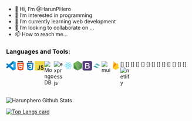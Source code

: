 - 👋 Hi, I’m @HarunPHero
- 👀 I’m interested in programming
- 🌱 I’m currently learning web development
- 💞️ I’m looking to collaborate on ...
- 📫 How to reach me...


### Languages and Tools:

[<img align="left" alt="Visual Studio Code" width="26px" src="https://raw.githubusercontent.com/github/explore/80688e429a7d4ef2fca1e82350fe8e3517d3494d/topics/visual-studio-code/visual-studio-code.png" />]
[<img align="left" alt="HTML5" width="26px" src="https://raw.githubusercontent.com/github/explore/80688e429a7d4ef2fca1e82350fe8e3517d3494d/topics/html/html.png" />]
[<img align="left" alt="CSS3" width="26px" src="https://raw.githubusercontent.com/github/explore/80688e429a7d4ef2fca1e82350fe8e3517d3494d/topics/css/css.png" />]
[<img align="left" alt="JavaScript" width="26px" src="https://raw.githubusercontent.com/github/explore/80688e429a7d4ef2fca1e82350fe8e3517d3494d/topics/javascript/javascript.png" />]
[<img align="left" alt="MongoDB" width="26px" src="https://cdn.iconscout.com/icon/free/png-256/mongodb-5-1175140.png" />]
[<img align="left" alt="expressjs" width="26px" src="https://www.pngfind.com/pngs/m/136-1363736_express-js-icon-png-transparent-png.png" />]
[<img align="left" alt="React" width="26px" src="https://raw.githubusercontent.com/github/explore/80688e429a7d4ef2fca1e82350fe8e3517d3494d/topics/react/react.png" />]
[<img align="left" alt="Node.js" width="26px" src="https://raw.githubusercontent.com/github/explore/80688e429a7d4ef2fca1e82350fe8e3517d3494d/topics/nodejs/nodejs.png" />]
[<img align="left" alt="bootstrap" width="26px" src="https://raw.githubusercontent.com/github/explore/80688e429a7d4ef2fca1e82350fe8e3517d3494d/topics/bootstrap/bootstrap.png" />]
[<img align="left" alt="Gatsby" width="26px" src="https://raw.githubusercontent.com/github/explore/e94815998e4e0713912fed477a1f346ec04c3da2/topics/tailwind/tailwind.png" />]
[<img align="left" alt="mui" width="26px" src="https://mui.com/static/logo.png" />]
[<img align="left" alt="firebase" width="25px" src="https://raw.githubusercontent.com/github/explore/e94815998e4e0713912fed477a1f346ec04c3da2/topics/firebase/firebase.png" />]
[<img align="left" alt="netlify" width="26px" src="https://seeklogo.com/images/N/netlify-logo-BD8F8A77E2-seeklogo.com.png" />]
<!--[<img align="left" alt="heroku" width="26px" src="https://encrypted-tbn0.gstatic.com/images?q=tbn:ANd9GcSQ1q6Chg-afy2CYOugNgFc_VB0I1mwO0I_AmQIOuJo-Q&s" />]
[<img align="left" alt="Git" width="26px" src="https://raw.githubusercontent.com/github/explore/80688e429a7d4ef2fca1e82350fe8e3517d3494d/topics/git/git.png" />]
[<img align="left" alt="GitHub" width="26px" src="https://raw.githubusercontent.com/github/explore/78df643247d429f6cc873026c0622819ad797942/topics/github/github.png" />]
[<img align="left" alt="HTML5" width="26px" src="https://raw.githubusercontent.com/github/explore/80688e429a7d4ef2fca1e82350fe8e3517d3494d/topics/terminal/terminal.png" />]-->
<br />

<br />

<br />
<br />
<img width="550px" alt="Harunphero Github Stats"  src="https://github-readme-stats.vercel.app/api?username=harunphero&show_icons=true"/>

[![Top Langs card](https://github-readme-stats.vercel.app/api/top-langs/?username=harunphero&card_width=550)](https://github.com/harunphero/harunphero)
